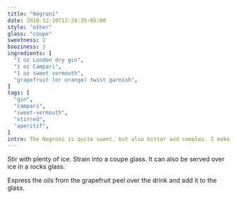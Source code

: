 ```yaml
---
title: "Negroni"
date: 2018-12-10T12:24:35-05:00
style: "other"
glass: "coupe"
sweetness: 2
booziness: 3
ingredients: [
  "1 oz London dry gin",
  "1 oz Campari",
  "1 oz sweet vermouth",
  "grapefruit (or orange) twist garnish",
]
tags: [
  "gin",
  "campari",
  "sweet-vermouth",
  "stirred",
  "aperitif",
]
intro: The Negroni is quite sweet, but also bitter and complex. I make mine with Tanquery gin and Cocchi di Torino vermouth.
---
```

Stir with plenty of ice. Strain into a coupe glass. It can also be served over ice in a rocks glass.

Express the oils from the grapefruit peel over the drink and add it to the glass.
